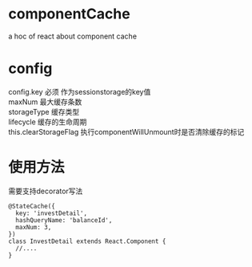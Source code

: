 # componentCache
a hoc of react about component cache

# config

config.key 必须 作为sessionstorage的key值  
maxNum 最大缓存条数  
storageType 缓存类型  
lifecycle 缓存的生命周期  
this.clearStorageFlag 执行componentWillUnmount时是否清除缓存的标记  

# 使用方法
需要支持decorator写法

```
@StateCache({
  key: 'investDetail',
  hashQueryName: 'balanceId',
  maxNum: 3,
})
class InvestDetail extends React.Component {
  //....
}
```
